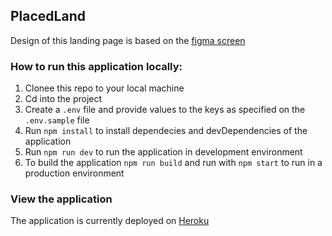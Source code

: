 ## PlacedLand

Design of this landing page is based on the [figma screen](https://www.figma.com/file/ACusFe4nH7i1wNgGHdoBVT/PLACED-SCREENS-WIP20210429?node-id=3387%3A19981)

### How to run this application locally:

1. Clonee this repo to your local machine
2. Cd into the project
3. Create a `.env` file and provide values to the keys as specified on the `.env.sample` file
4. Run `npm install` to install dependecies and devDependencies of the application
5. Run `npm run dev` to run the application in development environment
6. To build the application `npm run build` and run with `npm start` to run in a production environment

### View the application

The application is currently deployed on [Heroku](https://arcane-hamlet-41446.herokuapp.com/)
